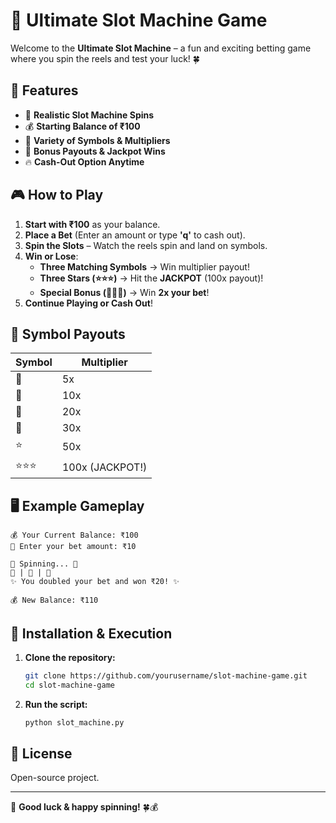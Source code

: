 # 🎰 Ultimate Slot Machine Game

Welcome to the **Ultimate Slot Machine** – a fun and exciting betting game where you spin the reels and test your luck! 🍀

## 🚀 Features

- 🎡 **Realistic Slot Machine Spins**
- 💰 **Starting Balance of ₹100**
- 🎲 **Variety of Symbols & Multipliers**
- 🎁 **Bonus Payouts & Jackpot Wins**
- 🔥 **Cash-Out Option Anytime**

## 🎮 How to Play

1. **Start with ₹100** as your balance.
2. **Place a Bet** (Enter an amount or type **'q'** to cash out).
3. **Spin the Slots** – Watch the reels spin and land on symbols.
4. **Win or Lose**:
   - **Three Matching Symbols** → Win multiplier payout!
   - **Three Stars (⭐⭐⭐)** → Hit the **JACKPOT** (100x payout)!
   - **Special Bonus (🍉🍉🔔)** → Win **2x your bet**!
5. **Continue Playing or Cash Out**!

## 💎 Symbol Payouts
| Symbol | Multiplier |
|--------|-----------|
| 🍒    | 5x        |
| 🍉    | 10x       |
| 🍋    | 20x       |
| 🔔    | 30x       |
| ⭐    | 50x       |
| ⭐⭐⭐  | 100x (JACKPOT!) |

## 🖥️ Example Gameplay
```
💰 Your Current Balance: ₹100
🎲 Enter your bet amount: ₹10

🎡 Spinning... 🎡
🍉 | 🍉 | 🔔
✨ You doubled your bet and won ₹20! ✨

💰 New Balance: ₹110
```

## 🔧 Installation & Execution

1. **Clone the repository:**
   ```sh
   git clone https://github.com/yourusername/slot-machine-game.git
   cd slot-machine-game
   ```
2. **Run the script:**
   ```sh
   python slot_machine.py
   ```

## 📜 License
Open-source project.

---
🎰 **Good luck & happy spinning!** 🍀💰

